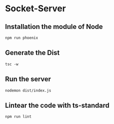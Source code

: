 # Socket-Server

## Installation the module of Node
```
npm run phoenix
```

## Generate the Dist
```
tsc -w
```

## Run the server
```
nodemon dist/index.js
```

## Lintear the code with ts-standard
```
npm run lint
```
